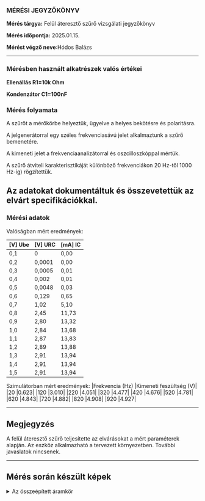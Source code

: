 ### **MÉRÉSI JEGYZŐKÖNYV**

**Mérés tárgya:**  Felül áteresztő szűrő vizsgálati jegyzőkönyv

**Mérés időpontja:** 2025.01.15.

**Mérést végző neve**:Hódos Balázs

---
### **Mérésben használt alkatrészek valós értékei**

**Ellenállás R1=10k Ohm**


**Kondenzátor C1=100nF**

### **Mérés folyamata**

A szűrőt a mérőkörbe helyeztük, ügyelve a helyes bekötésre és polaritásra.

A jelgenerátorral egy széles frekvenciasávú jelet alkalmaztunk a szűrő bemenetére.

A kimeneti jelet a frekvenciaanalizátorral és oszcilloszkóppal mértük.

A szűrő átviteli karakterisztikáját különböző frekvenciákon 20 Hz-től 1000 Hz-ig) rögzítettük.

Az adatokat dokumentáltuk és összevetettük az elvárt specifikációkkal.
---

### **Mérési adatok**

Valóságban mért eredmények:

| [V] Ube | [V] URC | [mA] IC |
|-------|----------|----------|
|0,1  |0   |  0,00|
|0,2  |0,0001| 0,00|
|0,3  |0,0005 |0,01|
|0,4  | 0,002 |  0,01|
|0,5 | 0,0048| 0,03|
|0,6  |0,129|  0,65|
|0,7  |1,02   | 5,10|
|0,8  |2,45   | 11,73|
|0,9  |2,80  |  13,32|
|1,0  |2,84  |  13,68|
|1,1  |2,87 |   13,83|
|1,2  |2,89 |   13,88|
|1,3  |2,91  |  13,94|
|1,4  |2,91  |  13,94|
|1,5 | 2,91  |  13,94|





Szimulátorban mért eredmények:
|Frekvencia (Hz)	|Kimeneti feszültség (V)|
|20	|0.623|
|120	|3.010|
|220	|4.051|
|320	|4.477|
|420	|4.676|
|520	|4.781|
|620	|4.843|
|720	|4.882|
|820	|4.908|
|920	|4.927|

---

## **Megjegyzés**
A felül áteresztő szűrő teljesítette az elvárásokat a mért paraméterek alapján. Az eszköz alkalmazható a tervezett környezetben. További javaslatok nincsenek.


---
## **Mérés során készült képek**
 <details>
            <summary>Az összeépített áramkör</summary>
             <img src="https://github.com/hodosb/osszesmeres/blob/main/tranzisztor/IMG_3688%20(1).png"
          </details>
          <details>
            <summary>Az összeépített áramkör Falstadban</summary>
             <img src="https://github.com/hodosb/osszesmeres/blob/main/tranzisztor/falstadt.PNG"
          </details>
         <details>
            <summary> Real Grafikon</summary>
            <img src="https://github.com/hodosb/osszesmeres/blob/main/tranzisztor/igazi.PNG">
          </details>
          <details>
            <summary>Szimulátor Grafikon</summary>
            <img src="https://github.com/hodosb/osszesmeres/blob/main/tranzisztor/sim.PNG">
</details>

---

**Mérőcsoport neve:** MCbukok

**Mérőcsoport tagja:**
Hódos Balázs

**Kelt 2025.01.08**
